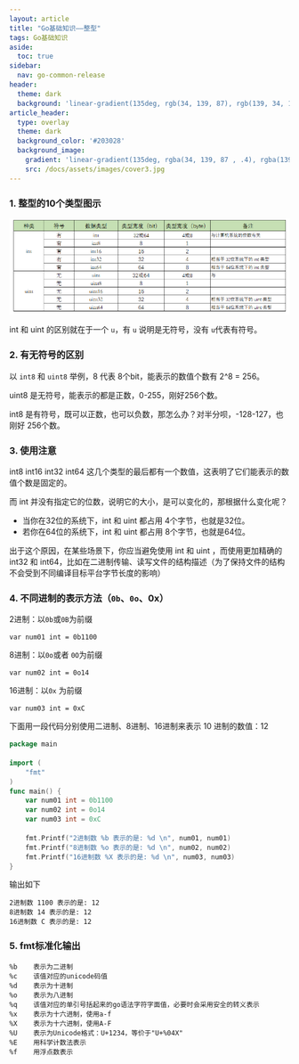```yaml
---
layout: article
title: "Go基础知识——整型"
tags: Go基础知识
aside:
  toc: true
sidebar:
  nav: go-common-release
header:
  theme: dark
  background: 'linear-gradient(135deg, rgb(34, 139, 87), rgb(139, 34, 139))'
article_header:
  type: overlay
  theme: dark
  background_color: '#203028'
  background_image:
    gradient: 'linear-gradient(135deg, rgba(34, 139, 87 , .4), rgba(139, 34, 139, .4))'
    src: /docs/assets/images/cover3.jpg
---
```


### 1. 整型的10个类型图示
![](/assets/images/go-common-release/整型-1.png)

int 和 uint 的区别就在于一个 `u`，有 `u` 说明是无符号，没有 `u`代表有符号。



### 2. 有无符号的区别 

以 `int8` 和 `uint8` 举例，8 代表 8个bit，能表示的数值个数有 2^8 = 256。

uint8 是无符号，能表示的都是正数，0-255，刚好256个数。

int8 是有符号，既可以正数，也可以负数，那怎么办？对半分呗，-128-127，也刚好 256个数。



### 3. 使用注意

int8 int16 int32 int64 这几个类型的最后都有一个数值，这表明了它们能表示的数值个数是固定的。

而 int 并没有指定它的位数，说明它的大小，是可以变化的，那根据什么变化呢？

- 当你在32位的系统下，int 和 uint 都占用 4个字节，也就是32位。
- 若你在64位的系统下，int 和 uint 都占用 8个字节，也就是64位。

出于这个原因，在某些场景下，你应当避免使用 int 和 uint ，而使用更加精确的 int32 和 int64，比如在二进制传输、读写文件的结构描述（为了保持文件的结构不会受到不同编译目标平台字节长度的影响）



### 4. 不同进制的表示方法（`0b`、`0o`、0x） 

2进制：以`0b`或`0B`为前缀

```
var num01 int = 0b1100
```

8进制：以`0o`或者 `0O`为前缀

```
var num02 int = 0o14
```

16进制：以`0x` 为前缀

```
var num03 int = 0xC
```

下面用一段代码分别使用二进制、8进制、16进制来表示 10 进制的数值：12



```go
package main

import (
    "fmt"
)
func main() {
    var num01 int = 0b1100
    var num02 int = 0o14
    var num03 int = 0xC

    fmt.Printf("2进制数 %b 表示的是: %d \n", num01, num01)
    fmt.Printf("8进制数 %o 表示的是: %d \n", num02, num02)
    fmt.Printf("16进制数 %X 表示的是: %d \n", num03, num03)
}
```

输出如下

```
2进制数 1100 表示的是: 12
8进制数 14 表示的是: 12
16进制数 C 表示的是: 12
```



### 5. fmt标准化输出

```
%b    表示为二进制
%c    该值对应的unicode码值
%d    表示为十进制
%o    表示为八进制
%q    该值对应的单引号括起来的go语法字符字面值，必要时会采用安全的转义表示
%x    表示为十六进制，使用a-f
%X    表示为十六进制，使用A-F
%U    表示为Unicode格式：U+1234，等价于"U+%04X"
%E    用科学计数法表示
%f    用浮点数表示
```

